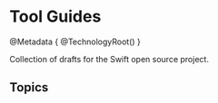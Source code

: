 # Tool Guides

@Metadata {
    @TechnologyRoot()
}

Collection of drafts for the Swift open source project.

## Topics

